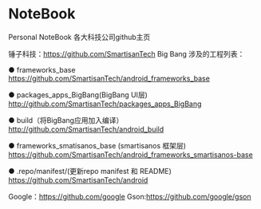 # NoteBook
Personal NoteBook
各大科技公司github主页

锤子科技：https://github.com/SmartisanTech
Big Bang 涉及的工程列表：

● frameworks_base https://github.com/SmartisanTech/android_frameworks_base

● packages_apps_BigBang(BigBang UI层) http://github.com/SmartisanTech/packages_apps_BigBang

● build（将BigBang应用加入编译） http://github.com/SmartisanTech/android_build

● frameworks_smatisanos_base (smartisanos 框架层)  https://github.com/SmartisanTech/android_frameworks_smartisanos-base

● .repo/manifest/(更新repo manifest 和 README) https://github.com/SmartisanTech/android


Google：https://github.com/google
Gson:https://github.com/google/gson
